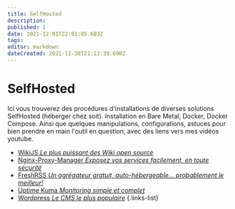 ```yaml
---
title: SelfHosted
description: 
published: 1
date: 2021-12-01T22:01:05.603Z
tags: 
editor: markdown
dateCreated: 2021-11-30T21:12:39.690Z
---
```


# SelfHosted
Ici vous trouverez des procédures d'installations de diverses solutions SelfHosted (héberger chez soit). Installation en Bare Metal, Docker, Docker Compose. Ainsi que quelques manipulations, configurations, astuces pour bien prendre en main l'outil en question, avec des liens vers mes vidéos youtube.

- [WikiJS *Le plus puissant des Wiki open source*](/SelfHosted/WikiJS)
- [Nginx-Proxy-Manager *Exposez vos services facilement, en toute sécurité*](/SelfHosted/Nginx-Proxy-Manager)
- [FreshRSS *Un agrégateur gratuit, auto-hébergeable... probablement le meilleur!*](/SelfHosted/FreshRSS)
- [Uptime Kuma *Monitoring simple et complet*](/SelfHosted/Uptime-Kuma)
- [Wordpress *Le CMS le plus populaire*](/SelfHosted/Wordpress)
{.links-list}